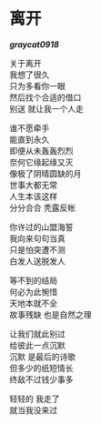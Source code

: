 # 离开

***graycat0918***  

关于离开    
我想了很久  
只为多看你一眼  
然后找个合适的借口  
别送 就让我一个人走 

谁不愿牵手  
能直到永久  
即便从未轰轰烈烈    
奈何它缘起缘又灭    
像极了阴晴圆缺的月  
世事大都无常    
人生本该这样    
分分合合 秃露反帐   

你许过的山盟海誓    
我向来句句当真  
只是怕突遭不测  
白发人送脱发人  

等不到的结局    
何必为此惋惜    
天地本就不全    
故事残缺 也是自然之理   

让我们就此别过  
给彼此一点沉默  
沉默 是最后的诗歌   
但多少的纸短情长    
终敌不过钱少事多    

轻轻的 我走了   
就当我没来过       
